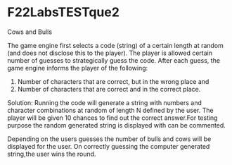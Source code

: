 # F22LabsTESTque2
Cows and Bulls

The game engine first selects a code (string) of a certain length at random (and does not disclose this to the
player).
The player is allowed certain number of guesses to strategically guess the code.
After each guess, the game engine informs the player of the following:
1. Number of characters that are correct, but in the wrong place and
2. Number of characters that are correct and in the correct place.

Solution:
Running the code will generate a string with numbers and character combinations at random of length N defined by the user. The player will be given 10 chances to find out the correct answer.For testing purpose the random generated string is displayed with can be commented.

Depending on the users guesses the number of bulls and cows will be displayed for the user.
On correctly guessing the computer generated string,the user wins the round.
